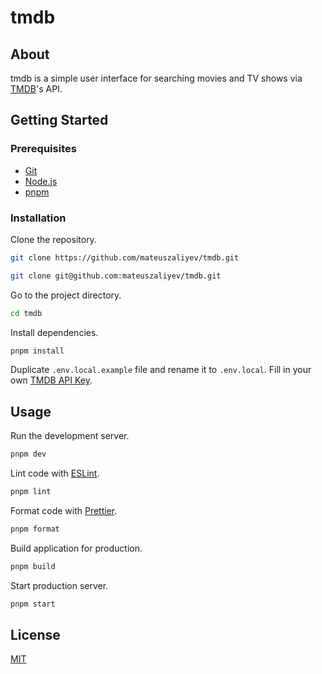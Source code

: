 # tmdb

## About

tmdb is a simple user interface for searching movies and TV shows via
[TMDB](https://themoviedb.org/)'s API.

## Getting Started

### Prerequisites

- [Git](https://git-scm.com/)
- [Node.js](https://nodejs.org/)
- [pnpm](https://pnpm.io/)

### Installation

Clone the repository.

```bash
git clone https://github.com/mateuszaliyev/tmdb.git
```

```bash
git clone git@github.com:mateuszaliyev/tmdb.git
```

Go to the project directory.

```bash
cd tmdb
```

Install dependencies.

```bash
pnpm install
```

Duplicate `.env.local.example` file and rename it to `.env.local`. Fill in your
own
[TMDB API Key](https://developer.themoviedb.org/docs/authentication-application).

## Usage

Run the development server.

```bash
pnpm dev
```

Lint code with [ESLint](https://eslint.org/).

```bash
pnpm lint
```

Format code with [Prettier](https://prettier.io/).

```bash
pnpm format
```

Build application for production.

```bash
pnpm build
```

Start production server.

```bash
pnpm start
```

## License

[MIT](./LICENSE)
